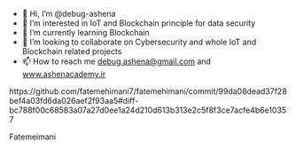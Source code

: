 - 👋 Hi, I’m @debug-ashena
- 👀 I’m interested in IoT and Blockchain principle for data security
- 🌱 I’m currently learning Blockchain
- 💞️ I’m looking to collaborate on Cybersecurity and whole IoT and Blockchain related projects
- 📫 How to reach me debug.ashena@gmail.com and www.ashenacademy.ir

<!---
debug-ashena/debug-ashena is a ✨ special ✨ repository because its `README.md` (this file) appears on your GitHub profile.
You can click the Preview link to take a look at your changes.
--->https://github.com/fatemehimani7/fatemehimani/commit/99da08dead37f28bef4a03fd6da026aef2f93aa5#diff-bc788f00c68583a07a27d0ee1a24d210d613b313e2c5f8f3ce7acfe4b6e10357

Fatemeimani
